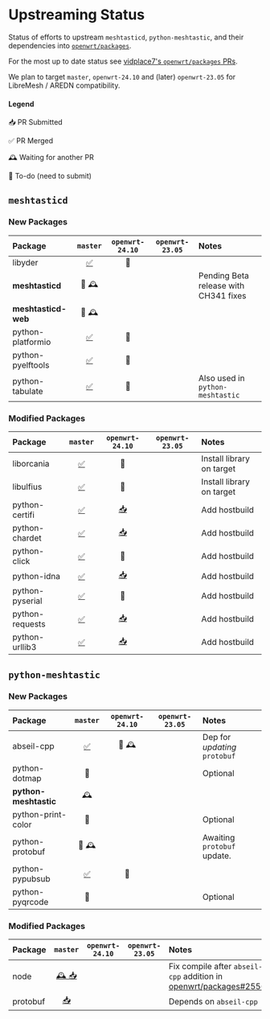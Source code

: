 # Upstreaming Status

Status of efforts to upstream `meshtasticd`, `python-meshtastic`, and their dependencies into [`openwrt/packages`](https://github.com/openwrt/packages).

For the most up to date status see [vidplace7's `openwrt/packages` PRs](https://github.com/openwrt/packages/pulls?q=author%3Avidplace7).

We plan to target `master`, `openwrt-24.10` and (later) `openwrt-23.05` for LibreMesh / AREDN compatibility.

#### Legend
📥 PR Submitted

✅ PR Merged

🕰️ Waiting for another PR

📑 To-do (need to submit)


## `meshtasticd`

### New Packages
| Package             | `master`     | `openwrt-24.10` | `openwrt-23.05` | Notes
| :------------------ | :----------: | :-------------: | :-------------: | :----
| libyder             | [✅][#25503] | 📑              |                 |
| **meshtasticd**     | 📑 🕰️        |                 |                 | Pending Beta release with CH341 fixes
| **meshtasticd-web** | 📑 🕰️        |                 |                 |
| python-platformio   | [✅][#25528] | 📑              |                 |
| python-pyelftools   | [✅][#25502] | 📑              |                 |
| python-tabulate     | [✅][#25501] | 📑              |                 | Also used in `python-meshtastic`

[#25503]: https://github.com/openwrt/packages/pull/25503
[#25528]: https://github.com/openwrt/packages/pull/25528
[#25502]: https://github.com/openwrt/packages/pull/25502
[#25501]: https://github.com/openwrt/packages/pull/25501

### Modified Packages
| Package         | `master`     | `openwrt-24.10` | `openwrt-23.05` | Notes
| :-------------- | :----------: | :-------------: | :-------------: | :----
| liborcania      | [✅][#25526] | 📑              |                 | Install library on target
| libulfius       | [✅][#25527] | 📑              |                 | Install library on target
| python-certifi  | [✅][#25497] | [📥][#25542]    |                 | Add hostbuild
| python-chardet  | [✅][#25496] | [📥][#25542]    |                 | Add hostbuild
| python-click    | [✅][#25492] | 📑              |                 | Add hostbuild
| python-idna     | [✅][#25498] | [📥][#25542]    |                 | Add hostbuild
| python-pyserial | [✅][#25494] | 📑              |                 | Add hostbuild
| python-requests | [✅][#25499] | [📥][#25542]    |                 | Add hostbuild
| python-urllib3  | [✅][#25495] | [📥][#25542]    |                 | Add hostbuild

[#25526]: https://github.com/openwrt/packages/pull/25526
[#25527]: https://github.com/openwrt/packages/pull/25527
[#25497]: https://github.com/openwrt/packages/pull/25497
[#25496]: https://github.com/openwrt/packages/pull/25496
[#25492]: https://github.com/openwrt/packages/pull/25492
[#25498]: https://github.com/openwrt/packages/pull/25498
[#25494]: https://github.com/openwrt/packages/pull/25494
[#25499]: https://github.com/openwrt/packages/pull/25499
[#25495]: https://github.com/openwrt/packages/pull/25495

[#25542]: https://github.com/openwrt/packages/pull/25542


## `python-meshtastic`

### New Packages
| Package               | `master`     | `openwrt-24.10` | `openwrt-23.05` | Notes
| :-------------------- | :----------: | :-------------: | :-------------: | :----
| abseil-cpp            | [✅][#25565] | 📑 🕰️           |                 | Dep for *updating* `protobuf`
| python-dotmap         | 📑           |                 |                 | Optional
| **python-meshtastic** | 🕰️           |
| python-print-color    | 📑           |                 |                 | Optional
| python-protobuf       | 📑 🕰️        |                 |                 | Awaiting `protobuf` update.
| python-pypubsub       | [✅][#25576] | 📑              |                 |
| python-pyqrcode       | 📑           |                 |                 | Optional

[#25565]: https://github.com/openwrt/packages/pull/25565
[#25576]: https://github.com/openwrt/packages/pull/25576

### Modified Packages
| Package  | `master`        | `openwrt-24.10` | `openwrt-23.05` | Notes
| :------- | :-------------: | :-------------: | :-------------: | :----
| node     | [🕰️ 📥][#25582] |                 |                 | Fix compile after `abseil-cpp` addition in [openwrt/packages#25565][#25565]
| protobuf | [📥][#25566]    |                 |                 | Depends on `abseil-cpp`

[#25582]: https://github.com/openwrt/packages/pull/25582
[#25566]: https://github.com/openwrt/packages/pull/25566
